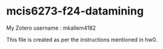 # mcis6273-f24-datamining
My Zotero username : mkallem4182

This file is created as per the instructions mentioned in hw0.
